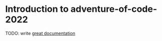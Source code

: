 # Introduction to adventure-of-code-2022

TODO: write [great documentation](http://jacobian.org/writing/what-to-write/)

